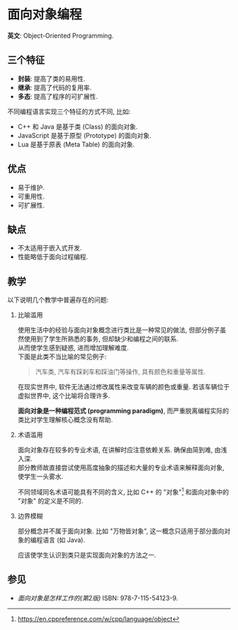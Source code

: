 # 面向对象编程

**英文**: Object-Oriented Programming.

## 三个特征

- **封装**: 提高了类的易用性.
- **继承**: 提高了代码的复用率.
- **多态**: 提高了程序的可扩展性.

不同编程语言实现三个特征的方式不同, 比如:

- C++ 和 Java 是基于类 (Class) 的面向对象.
- JavaScript 是基于原型 (Prototype) 的面向对象.
- Lua 是基于原表 (Meta Table) 的面向对象.

## 优点

- 易于维护.
- 可重用性.
- 可扩展性.

## 缺点

- 不太适用于嵌入式开发.
- 性能略低于面向过程编程.

## 教学

以下说明几个教学中普遍存在的问题:

1. 比喻滥用

    使用生活中的经验与面向对象概念进行类比是一种常见的做法, 但部分例子虽然使用到了学生所熟悉的事务, 但却缺少和编程之间的联系.  
    从而使学生感到疑惑, 进而增加理解难度.  
    下面是此类不当比喻的常见例子:

    > 汽车类, 汽车有踩刹车和踩油门等操作, 具有颜色和重量等属性.

    在现实世界中, 软件无法通过修改属性来改变车辆的颜色或重量. 若该车辆位于虚拟世界中, 这个比喻将合理许多.

    **面向对象是一种编程范式 (programming paradigm)**, 而严重脱离编程实际的类比对学生理解核心概念没有帮助.

2. 术语滥用

    面向对象存在较多的专业术语, 在讲解时应注意依赖关系. 确保由简到难, 由浅入深.  
    部分教师故直接尝试使用高度抽象的描述和大量的专业术语来解释面向对象, 使学生一头雾水.

    不同领域同名术语可能具有不同的含义, 比如 C++ 的 "对象"[^1] 和面向对象中的 "对象" 的定义是不同的.

3. 边界模糊

    部分概念并不属于面向对象. 比如 "万物皆对象", 这一概念只适用于部分面向对象的编程语言 (如 Java).

    应该使学生认识到类只是实现面向对象的方法之一.

## 参见

- *面向对象是怎样工作的(第2版)* ISBN: 978-7-115-54123-9.

[^1]: <https://en.cppreference.com/w/cpp/language/object>
